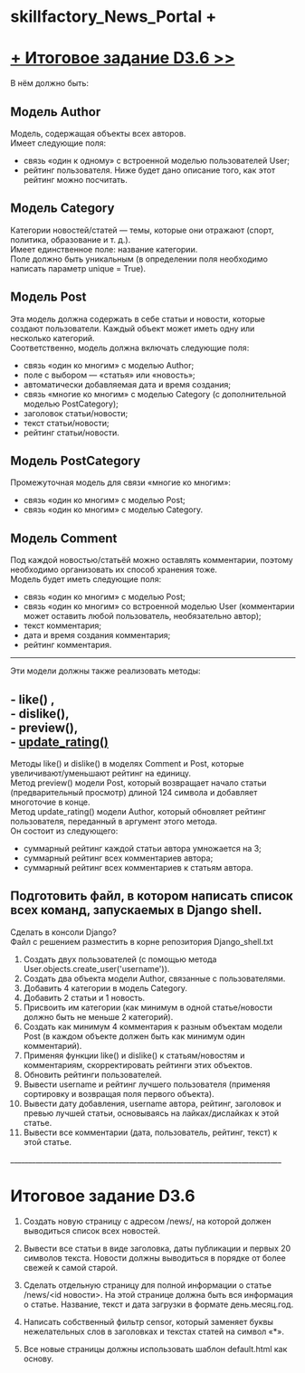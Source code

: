# skillfactory_News_Portal + 
# [+ Итоговое задание D3.6 >>](#1)
В нём должно быть: </br>

## Модель Author</br>
Модель, содержащая объекты всех авторов.</br>
Имеет следующие поля:</br>
- cвязь «один к одному» с встроенной моделью пользователей User;</br>
- рейтинг пользователя. Ниже будет дано описание того, как этот рейтинг можно посчитать.</br>

## Модель Category</br>
Категории новостей/статей — темы, которые они отражают (спорт, политика, образование и т. д.). </br>
Имеет единственное поле: название категории.</br>
Поле должно быть уникальным (в определении поля необходимо написать параметр unique = True).</br>

## Модель Post</br>
Эта модель должна содержать в себе статьи и новости, которые создают пользователи. Каждый объект может иметь одну или несколько категорий.</br>
Соответственно, модель должна включать следующие поля:</br>
- связь «один ко многим» с моделью Author;</br>
- поле с выбором — «статья» или «новость»;</br>
- автоматически добавляемая дата и время создания;</br>
- связь «многие ко многим» с моделью Category (с дополнительной моделью PostCategory);</br>
- заголовок статьи/новости;</br>
- текст статьи/новости;</br>
- рейтинг статьи/новости.</br>

## Модель PostCategory</br>
Промежуточная модель для связи «многие ко многим»:</br>
- связь «один ко многим» с моделью Post;</br>
- связь «один ко многим» с моделью Category.</br>

## Модель Comment</br>
Под каждой новостью/статьёй можно оставлять комментарии, поэтому необходимо организовать их способ хранения тоже.</br>
Модель будет иметь следующие поля:</br>
- связь «один ко многим» с моделью Post;</br>
- связь «один ко многим» со встроенной моделью User (комментарии может оставить любой пользователь, необязательно автор);</br>
- текст комментария;</br>
- дата и время создания комментария;</br>
- рейтинг комментария.</br>
***
Эти модели должны также реализовать методы:</br>

## - like() ,</br> - dislike(),</br> - preview(),</br> - [update_rating() ](#anchor1)

Методы like() и dislike() в моделях Comment и Post, которые увеличивают/уменьшают рейтинг на единицу.</br>
Метод preview() модели Post, который возвращает начало статьи (предварительный просмотр) длиной 124 символа и добавляет многоточие в конце.</br>
Метод update_rating() модели Author, который обновляет рейтинг пользователя, переданный в аргумент этого метода.</br>
Он состоит из следующего:
<a id='anchor1'>
- суммарный рейтинг каждой статьи автора умножается на 3;</br>
- суммарный рейтинг всех комментариев автора;</br>
- суммарный рейтинг всех комментариев к статьям автора.</br>
</a>

##  Подготовить файл, в котором написать список всех команд, запускаемых в Django shell.</br>

Сделать в консоли Django?</br>
Файл с решением разместить в корне репозитория Django_shell.txt

1. Создать двух пользователей (с помощью метода User.objects.create_user('username')).</br>
2. Создать два объекта модели Author, связанные с пользователями.</br>
3. Добавить 4 категории в модель Category.</br>
4. Добавить 2 статьи и 1 новость.</br>
5. Присвоить им категории (как минимум в одной статье/новости должно быть не меньше 2 категорий).</br>
6. Создать как минимум 4 комментария к разным объектам модели Post (в каждом объекте должен быть как минимум один комментарий).</br>
7. Применяя функции like() и dislike() к статьям/новостям и комментариям, скорректировать рейтинги этих объектов.</br>
8. Обновить рейтинги пользователей.</br>
9. Вывести username и рейтинг лучшего пользователя (применяя сортировку и возвращая поля первого объекта).</br>
10. Вывести дату добавления, username автора, рейтинг, заголовок и превью лучшей статьи, основываясь на лайках/дислайках к этой статье.</br>
11. Вывести все комментарии (дата, пользователь, рейтинг, текст) к этой статье.</br>

<a id="1">___________________________________________________________________________</a>
# Итоговое задание D3.6

1. Создать новую страницу с адресом /news/, на которой должен выводиться список всех новостей.
2. Вывести все статьи в виде заголовка, даты публикации и первых 20 символов текста.
   Новости должны выводиться в порядке от более свежей к самой старой.
3. Сделать отдельную страницу для полной информации о статье /news/<id новости>.
   На этой странице должна быть вся информация о статье. Название, текст и дата загрузки в формате день.месяц.год.

4. Написать собственный фильтр censor, который заменяет буквы нежелательных слов в заголовках и текстах статей на символ «*».

5. Все новые страницы должны использовать шаблон default.html как основу.